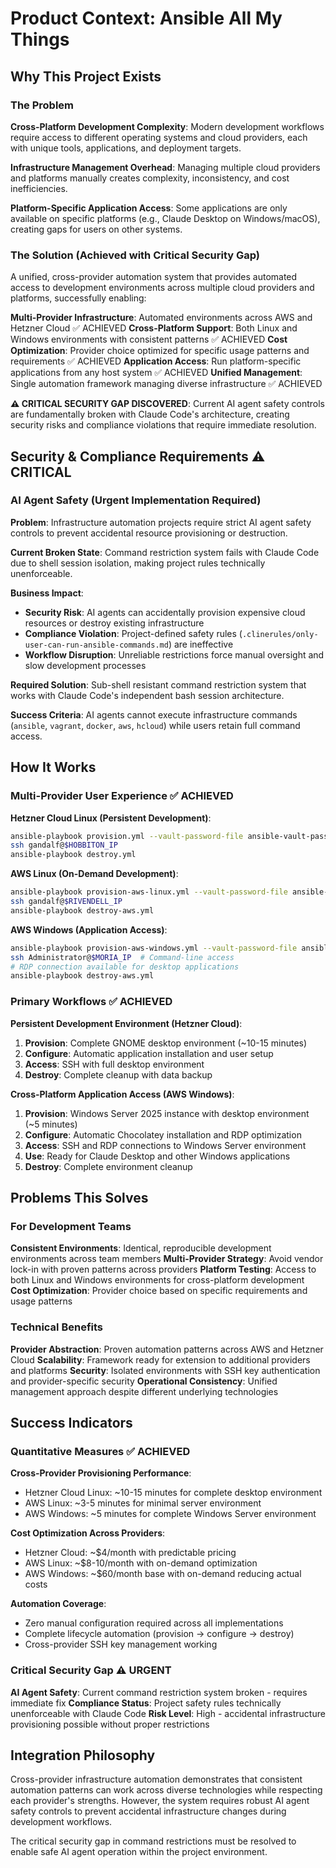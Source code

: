 # Product Context: Ansible All My Things

## Why This Project Exists

### The Problem
**Cross-Platform Development Complexity**: Modern development workflows require access to different operating systems and cloud providers, each with unique tools, applications, and deployment targets.

**Infrastructure Management Overhead**: Managing multiple cloud providers and platforms manually creates complexity, inconsistency, and cost inefficiencies.

**Platform-Specific Application Access**: Some applications are only available on specific platforms (e.g., Claude Desktop on Windows/macOS), creating gaps for users on other systems.

### The Solution (Achieved with Critical Security Gap)
A unified, cross-provider automation system that provides automated access to development environments across multiple cloud providers and platforms, successfully enabling:

**Multi-Provider Infrastructure**: Automated environments across AWS and Hetzner Cloud ✅ ACHIEVED
**Cross-Platform Support**: Both Linux and Windows environments with consistent patterns ✅ ACHIEVED
**Cost Optimization**: Provider choice optimized for specific usage patterns and requirements ✅ ACHIEVED
**Application Access**: Run platform-specific applications from any host system ✅ ACHIEVED
**Unified Management**: Single automation framework managing diverse infrastructure ✅ ACHIEVED

**⚠️ CRITICAL SECURITY GAP DISCOVERED**: Current AI agent safety controls are fundamentally broken with Claude Code's architecture, creating security risks and compliance violations that require immediate resolution.

## Security & Compliance Requirements ⚠️ CRITICAL

### AI Agent Safety (Urgent Implementation Required)
**Problem**: Infrastructure automation projects require strict AI agent safety controls to prevent accidental resource provisioning or destruction.

**Current Broken State**: Command restriction system fails with Claude Code due to shell session isolation, making project rules technically unenforceable.

**Business Impact**:
- **Security Risk**: AI agents can accidentally provision expensive cloud resources or destroy existing infrastructure
- **Compliance Violation**: Project-defined safety rules (`.clinerules/only-user-can-run-ansible-commands.md`) are ineffective
- **Workflow Disruption**: Unreliable restrictions force manual oversight and slow development processes

**Required Solution**: Sub-shell resistant command restriction system that works with Claude Code's independent bash session architecture.

**Success Criteria**: AI agents cannot execute infrastructure commands (`ansible`, `vagrant`, `docker`, `aws`, `hcloud`) while users retain full command access.

## How It Works

### Multi-Provider User Experience ✅ ACHIEVED

**Hetzner Cloud Linux (Persistent Development)**:
```bash
ansible-playbook provision.yml --vault-password-file ansible-vault-password.txt
ssh gandalf@$HOBBITON_IP
ansible-playbook destroy.yml
```

**AWS Linux (On-Demand Development)**:
```bash
ansible-playbook provision-aws-linux.yml --vault-password-file ansible-vault-password.txt
ssh gandalf@$RIVENDELL_IP
ansible-playbook destroy-aws.yml
```

**AWS Windows (Application Access)**:
```bash
ansible-playbook provision-aws-windows.yml --vault-password-file ansible-vault-password.txt
ssh Administrator@$MORIA_IP  # Command-line access
# RDP connection available for desktop applications
ansible-playbook destroy-aws.yml
```

### Primary Workflows ✅ ACHIEVED

**Persistent Development Environment (Hetzner Cloud)**:
1. **Provision**: Complete GNOME desktop environment (~10-15 minutes)
2. **Configure**: Automatic application installation and user setup
3. **Access**: SSH with full desktop environment
4. **Destroy**: Complete cleanup with data backup

**Cross-Platform Application Access (AWS Windows)**:
1. **Provision**: Windows Server 2025 instance with desktop environment (~5 minutes)
2. **Configure**: Automatic Chocolatey installation and RDP optimization
3. **Access**: SSH and RDP connections to Windows Server environment
4. **Use**: Ready for Claude Desktop and other Windows applications
5. **Destroy**: Complete environment cleanup

## Problems This Solves

### For Development Teams
**Consistent Environments**: Identical, reproducible development environments across team members
**Multi-Provider Strategy**: Avoid vendor lock-in with proven patterns across providers
**Platform Testing**: Access to both Linux and Windows environments for cross-platform development
**Cost Optimization**: Provider choice based on specific requirements and usage patterns

### Technical Benefits
**Provider Abstraction**: Proven automation patterns across AWS and Hetzner Cloud
**Scalability**: Framework ready for extension to additional providers and platforms
**Security**: Isolated environments with SSH key authentication and provider-specific security
**Operational Consistency**: Unified management approach despite different underlying technologies

## Success Indicators

### Quantitative Measures ✅ ACHIEVED
**Cross-Provider Provisioning Performance**:
- Hetzner Cloud Linux: ~10-15 minutes for complete desktop environment
- AWS Linux: ~3-5 minutes for minimal server environment  
- AWS Windows: ~5 minutes for complete Windows Server environment

**Cost Optimization Across Providers**:
- Hetzner Cloud: ~$4/month with predictable pricing
- AWS Linux: ~$8-10/month with on-demand optimization
- AWS Windows: ~$60/month base with on-demand reducing actual costs

**Automation Coverage**:
- Zero manual configuration required across all implementations
- Complete lifecycle automation (provision → configure → destroy)
- Cross-provider SSH key management working

### Critical Security Gap ⚠️ URGENT
**AI Agent Safety**: Current command restriction system broken - requires immediate fix
**Compliance Status**: Project safety rules technically unenforceable with Claude Code
**Risk Level**: High - accidental infrastructure provisioning possible without proper restrictions

## Integration Philosophy

Cross-provider infrastructure automation demonstrates that consistent automation patterns can work across diverse technologies while respecting each provider's strengths. However, the system requires robust AI agent safety controls to prevent accidental infrastructure changes during development workflows.

The critical security gap in command restrictions must be resolved to enable safe AI agent operation within the project environment.